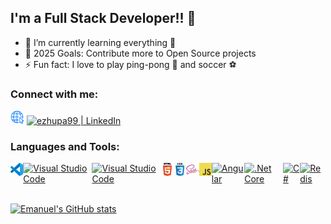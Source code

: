 ## I'm a Full Stack Developer!! 👋

- 🌱 I’m currently learning everything 🤣
- 🥅 2025 Goals: Contribute more to Open Source projects
- ⚡ Fun fact: I love to play ping-pong 🏓 and soccer ⚽

### Connect with me:

[<img  alt="emanuelzhupa.netlify.app/" width="22px" src="./assets/web.png" />][website]
[<img  alt="ezhupa99 | LinkedIn" width="22px" src="https://cdn-icons-png.flaticon.com/512/174/174857.png" />][linkedin]

### Languages and Tools:

<div style="display: flex">
<a href="https://code.visualstudio.com/">
<img alt="Visual Studio Code" width="26px" src="https://raw.githubusercontent.com/github/explore/80688e429a7d4ef2fca1e82350fe8e3517d3494d/topics/visual-studio-code/visual-studio-code.png" />
</a>
<a href="https://www.jetbrains.com/webstorm/">
<img alt="Visual Studio Code" width="26px" src="https://upload.wikimedia.org/wikipedia/commons/thumb/c/c0/WebStorm_Icon.svg/512px-WebStorm_Icon.svg.png" />
</a>
<a href="https://www.jetbrains.com/rider/">
<img  alt="Visual Studio Code" width="26px" src="https://resources.jetbrains.com/storage/products/rider/img/meta/rider_logo_300x300.png" />
</a>
<a href="https://developer.mozilla.org/en-US/docs/Web/HTML">
<img  alt="HTML5" width="26px" src="https://raw.githubusercontent.com/github/explore/80688e429a7d4ef2fca1e82350fe8e3517d3494d/topics/html/html.png" />
</a>
<a href="https://developer.mozilla.org/en-US/docs/Web/CSS">
<img  alt="CSS3" width="26px" src="https://raw.githubusercontent.com/github/explore/80688e429a7d4ef2fca1e82350fe8e3517d3494d/topics/css/css.png" />
</a>
<a href="https://sass-lang.com/">
<img  alt="Sass" width="26px" src="https://raw.githubusercontent.com/github/explore/80688e429a7d4ef2fca1e82350fe8e3517d3494d/topics/sass/sass.png" />
</a>
<a href="https://developer.mozilla.org/en-US/docs/Web/JavaScript">
<img  alt="JavaScript" width="26px" src="https://raw.githubusercontent.com/github/explore/80688e429a7d4ef2fca1e82350fe8e3517d3494d/topics/javascript/javascript.png" />
</a>
<a href="https://angular.io/">
<img  alt="Angular" width="26px" src="https://brandslogos.com/wp-content/uploads/images/large/angular-icon-logo.png" />
</a>
<a href="https://docs.microsoft.com/en-us/aspnet/core/introduction-to-aspnet-core?view=aspnetcore-5.0">
<img  alt=".Net Core" width="26px" src="https://upload.wikimedia.org/wikipedia/commons/thumb/e/ee/.NET_Core_Logo.svg/1200px-.NET_Core_Logo.svg.png" />
</a>
<a href="https://docs.microsoft.com/en-us/dotnet/csharp/">
<img  alt="C#" width="26px" src="https://iconape.com/wp-content/png_logo_vector/c.png" />
</a>
<a href="https://redis.io/">
<img  alt="Redis" width="26px" src="https://cdn.iconscout.com/icon/free/png-256/redis-83994.png" />
</a>
</div>

<br />

[![Emanuel's GitHub stats](https://github-readme-stats.vercel.app/api?username=ezhupa99)](https://github.com/ezhupa99/github-readme-stats)


[website]: (https://portfolio.ezzh.org/home)

[linkedin]: https://linkedin.com/in/ezhupa99/
